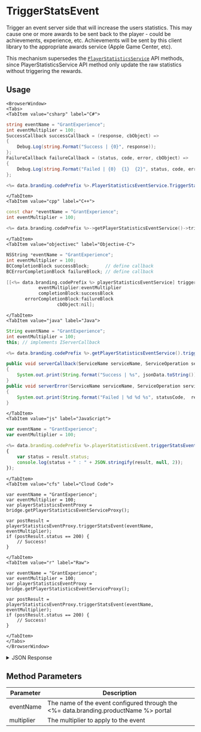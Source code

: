 # TriggerStatsEvent

Trigger an event server side that will increase the users statistics. This may cause one or more awards to be sent back to the player - could be achievements, experience, etc. Achievements will be sent by this client library to the appropriate awards service (Apple Game Center, etc).

This mechanism supersedes the [<code>PlayerStatisticsService</code>](/api/capi/playerstats) API methods, since PlayerStatisticsService API method only update the raw statistics without triggering the rewards.

<PartialServop service_name="playerStatisticsEvent" operation_name="TRIGGER" />

## Usage

```mdx-code-block
<BrowserWindow>
<Tabs>
<TabItem value="csharp" label="C#">
```

```csharp
string eventName = "GrantExperience";
int eventMultiplier = 100;
SuccessCallback successCallback = (response, cbObject) =>
{
    Debug.Log(string.Format("Success | {0}", response));
};
FailureCallback failureCallback = (status, code, error, cbObject) =>
{
    Debug.Log(string.Format("Failed | {0}  {1}  {2}", status, code, error));
};

<%= data.branding.codePrefix %>.PlayerStatisticsEventService.TriggerStatsEvent(eventName, eventMultiplier, successCallback, failureCallback);
```

```mdx-code-block
</TabItem>
<TabItem value="cpp" label="C++">
```

```cpp
const char *eventName = "GrantExperience";
int eventMultiplier = 100;

<%= data.branding.codePrefix %>->getPlayerStatisticsEventService()->triggerStatsEvent(eventName, eventMultiplier, this);
```

```mdx-code-block
</TabItem>
<TabItem value="objectivec" label="Objective-C">
```

```objectivec
NSString *eventName = "GrantExperience";
int eventMultiplier = 100;
BCCompletionBlock successBlock;      // define callback
BCErrorCompletionBlock failureBlock; // define callback

[[<%= data.branding.codePrefix %> playerStatisticsEventService] triggerStatsEvent:eventName
            eventMultiplier:eventMultiplier
            completionBlock:successBlock
       errorCompletionBlock:failureBlock
                   cbObject:nil];
```

```mdx-code-block
</TabItem>
<TabItem value="java" label="Java">
```

```java
String eventName = "GrantExperience";
int eventMultiplier = 100;
this; // implements IServerCallback

<%= data.branding.codePrefix %>.getPlayerStatisticsEventService().triggerStatsEvent(eventName, eventMultiplier, this);

public void serverCallback(ServiceName serviceName, ServiceOperation serviceOperation, JSONObject jsonData)
{
    System.out.print(String.format("Success | %s", jsonData.toString()));
}
public void serverError(ServiceName serviceName, ServiceOperation serviceOperation, int statusCode, int reasonCode, String jsonError)
{
    System.out.print(String.format("Failed | %d %d %s", statusCode,  reasonCode, jsonError.toString()));
}
```

```mdx-code-block
</TabItem>
<TabItem value="js" label="JavaScript">
```

```javascript
var eventName = "GrantExperience";
var eventMultiplier = 100;

<%= data.branding.codePrefix %>.playerStatisticsEvent.triggerStatsEvent(eventName, eventMultiplier, result =>
{
	var status = result.status;
	console.log(status + " : " + JSON.stringify(result, null, 2));
});
```

```mdx-code-block
</TabItem>
<TabItem value="cfs" label="Cloud Code">
```

```cfscript
var eventName = "GrantExperience";
var eventMultiplier = 100;
var playerStatisticsEventProxy = bridge.getPlayerStatisticsEventServiceProxy();

var postResult = playerStatisticsEventProxy.triggerStatsEvent(eventName, eventMultiplier);
if (postResult.status == 200) {
    // Success!
}
```

```mdx-code-block
</TabItem>
<TabItem value="r" label="Raw">
```

```cfscript
var eventName = "GrantExperience";
var eventMultiplier = 100;
var playerStatisticsEventProxy = bridge.getPlayerStatisticsEventServiceProxy();

var postResult = playerStatisticsEventProxy.triggerStatsEvent(eventName, eventMultiplier);
if (postResult.status == 200) {
    // Success!
}
```

```mdx-code-block
</TabItem>
</Tabs>
</BrowserWindow>
```

<details>
<summary>JSON Response</summary>

```json
{
    "data": {
        "currency": {},
        "rewardDetails": {},
        "rewards": {}
    },
    "status": 200
}
```
</details>

## Method Parameters
Parameter | Description
--------- | -----------
eventName | The name of the event configured through the <%= data.branding.productName %> portal
multiplier | The multiplier to apply to the event


